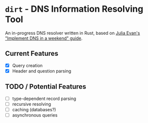 # `dirt` - DNS Information Resolving Tool

An in-progress DNS resolver written in Rust, based on [Julia Evan's "Implement DNS in a weekend" guide](https://implement-dns.wizardzines.com/index.html).

## Current Features

- [x] Query creation
- [x] Header and question parsing

## TODO / Potential Features

- [ ] type-dependent record parsing
- [ ] recursive resolving
- [ ] caching (databases?)
- [ ] asynchronous queries
